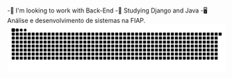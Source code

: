 -🔭 I'm looking to work with Back-End
-🌱 Studying Django and Java
-🖥️ Análise e desenvolvimento de sistemas na FIAP.
<picture align="center">
  <source media="(prefers-color-scheme: dark)" srcset="https://raw.githubusercontent.com/FaaF-Eng/FaaF-Eng/output/github-contribution-grid-snake-dark.svg">
  <source media="(prefers-color-scheme: light)" srcset="https://raw.githubusercontent.com/FaaF-Eng/FaaF-Eng/output/github-contribution-grid-snake-dark.svg">
  <img align="center" alt="github contribution grid snake animation" src="https://raw.githubusercontent.com/FaaF-Eng/FaaF-Eng/output/github-contribution-grid-snake.svg">
</picture>
